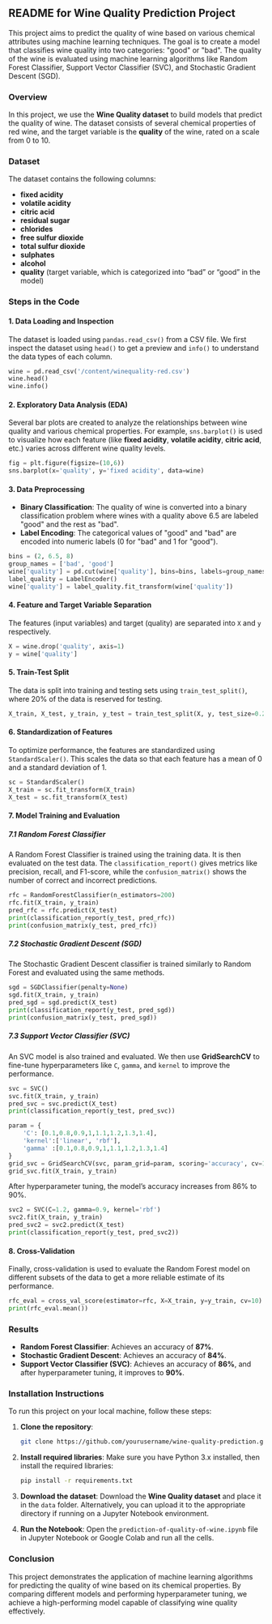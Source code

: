 ## README for Wine Quality Prediction Project

This project aims to predict the quality of wine based on various chemical attributes using machine learning techniques. The goal is to create a model that classifies wine quality into two categories: "good" or "bad". The quality of the wine is evaluated using machine learning algorithms like Random Forest Classifier, Support Vector Classifier (SVC), and Stochastic Gradient Descent (SGD). 

### Overview
In this project, we use the **Wine Quality dataset** to build models that predict the quality of wine. The dataset consists of several chemical properties of red wine, and the target variable is the **quality** of the wine, rated on a scale from 0 to 10.

### Dataset
The dataset contains the following columns:
- **fixed acidity**
- **volatile acidity**
- **citric acid**
- **residual sugar**
- **chlorides**
- **free sulfur dioxide**
- **total sulfur dioxide**
- **sulphates**
- **alcohol**
- **quality** (target variable, which is categorized into “bad” or “good” in the model)

### Steps in the Code

#### 1. **Data Loading and Inspection**
The dataset is loaded using `pandas.read_csv()` from a CSV file. We first inspect the dataset using `head()` to get a preview and `info()` to understand the data types of each column.

```python
wine = pd.read_csv('/content/winequality-red.csv')
wine.head()
wine.info()
```

#### 2. **Exploratory Data Analysis (EDA)**
Several bar plots are created to analyze the relationships between wine quality and various chemical properties. For example, `sns.barplot()` is used to visualize how each feature (like **fixed acidity**, **volatile acidity**, **citric acid**, etc.) varies across different wine quality levels.

```python
fig = plt.figure(figsize=(10,6))
sns.barplot(x='quality', y='fixed acidity', data=wine)
```

#### 3. **Data Preprocessing**
- **Binary Classification**: The quality of wine is converted into a binary classification problem where wines with a quality above 6.5 are labeled "good" and the rest as "bad".
- **Label Encoding**: The categorical values of "good" and "bad" are encoded into numeric labels (0 for "bad" and 1 for "good").

```python
bins = (2, 6.5, 8)
group_names = ['bad', 'good']
wine['quality'] = pd.cut(wine['quality'], bins=bins, labels=group_names)
label_quality = LabelEncoder()
wine['quality'] = label_quality.fit_transform(wine['quality'])
```

#### 4. **Feature and Target Variable Separation**
The features (input variables) and target (quality) are separated into `X` and `y` respectively.

```python
X = wine.drop('quality', axis=1)
y = wine['quality']
```

#### 5. **Train-Test Split**
The data is split into training and testing sets using `train_test_split()`, where 20% of the data is reserved for testing.

```python
X_train, X_test, y_train, y_test = train_test_split(X, y, test_size=0.2, random_state=42)
```

#### 6. **Standardization of Features**
To optimize performance, the features are standardized using `StandardScaler()`. This scales the data so that each feature has a mean of 0 and a standard deviation of 1.

```python
sc = StandardScaler()
X_train = sc.fit_transform(X_train)
X_test = sc.fit_transform(X_test)
```

#### 7. **Model Training and Evaluation**

##### 7.1 **Random Forest Classifier**
A Random Forest Classifier is trained using the training data. It is then evaluated on the test data. The `classification_report()` gives metrics like precision, recall, and F1-score, while the `confusion_matrix()` shows the number of correct and incorrect predictions.

```python
rfc = RandomForestClassifier(n_estimators=200)
rfc.fit(X_train, y_train)
pred_rfc = rfc.predict(X_test)
print(classification_report(y_test, pred_rfc))
print(confusion_matrix(y_test, pred_rfc))
```

##### 7.2 **Stochastic Gradient Descent (SGD)**
The Stochastic Gradient Descent classifier is trained similarly to Random Forest and evaluated using the same methods.

```python
sgd = SGDClassifier(penalty=None)
sgd.fit(X_train, y_train)
pred_sgd = sgd.predict(X_test)
print(classification_report(y_test, pred_sgd))
print(confusion_matrix(y_test, pred_sgd))
```

##### 7.3 **Support Vector Classifier (SVC)**
An SVC model is also trained and evaluated. We then use **GridSearchCV** to fine-tune hyperparameters like `C`, `gamma`, and `kernel` to improve the performance.

```python
svc = SVC()
svc.fit(X_train, y_train)
pred_svc = svc.predict(X_test)
print(classification_report(y_test, pred_svc))

param = {
    'C': [0.1,0.8,0.9,1,1.1,1.2,1.3,1.4],
    'kernel':['linear', 'rbf'],
    'gamma' :[0.1,0.8,0.9,1,1.1,1.2,1.3,1.4]
}
grid_svc = GridSearchCV(svc, param_grid=param, scoring='accuracy', cv=10)
grid_svc.fit(X_train, y_train)
```

After hyperparameter tuning, the model’s accuracy increases from 86% to 90%.

```python
svc2 = SVC(C=1.2, gamma=0.9, kernel='rbf')
svc2.fit(X_train, y_train)
pred_svc2 = svc2.predict(X_test)
print(classification_report(y_test, pred_svc2))
```

#### 8. **Cross-Validation**
Finally, cross-validation is used to evaluate the Random Forest model on different subsets of the data to get a more reliable estimate of its performance.

```python
rfc_eval = cross_val_score(estimator=rfc, X=X_train, y=y_train, cv=10)
print(rfc_eval.mean())
```

### Results
- **Random Forest Classifier**: Achieves an accuracy of **87%**.
- **Stochastic Gradient Descent**: Achieves an accuracy of **84%**.
- **Support Vector Classifier (SVC)**: Achieves an accuracy of **86%**, and after hyperparameter tuning, it improves to **90%**.

### Installation Instructions
To run this project on your local machine, follow these steps:

1. **Clone the repository**:
   ```bash
   git clone https://github.com/yourusername/wine-quality-prediction.git
   ```

2. **Install required libraries**:
   Make sure you have Python 3.x installed, then install the required libraries:
   ```bash
   pip install -r requirements.txt
   ```

3. **Download the dataset**:
   Download the **Wine Quality dataset** and place it in the `data` folder. Alternatively, you can upload it to the appropriate directory if running on a Jupyter Notebook environment.

4. **Run the Notebook**:
   Open the `prediction-of-quality-of-wine.ipynb` file in Jupyter Notebook or Google Colab and run all the cells.

### Conclusion
This project demonstrates the application of machine learning algorithms for predicting the quality of wine based on its chemical properties. By comparing different models and performing hyperparameter tuning, we achieve a high-performing model capable of classifying wine quality effectively.


